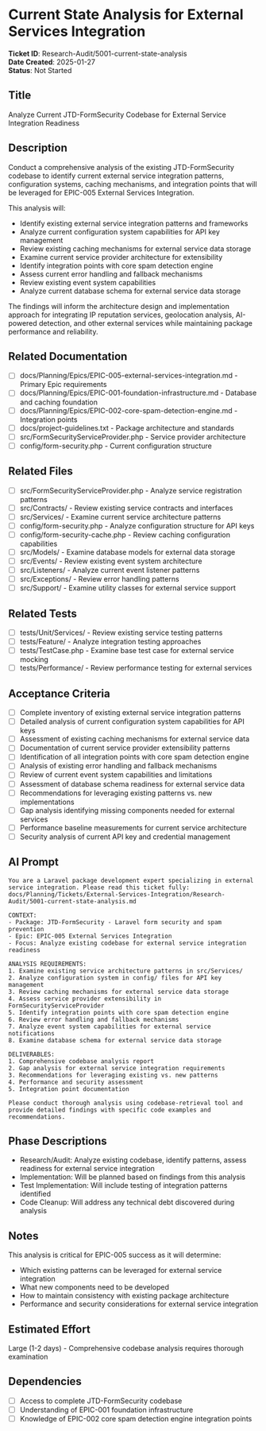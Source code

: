 # Current State Analysis for External Services Integration

**Ticket ID**: Research-Audit/5001-current-state-analysis  
**Date Created**: 2025-01-27  
**Status**: Not Started

## Title
Analyze Current JTD-FormSecurity Codebase for External Service Integration Readiness

## Description
Conduct a comprehensive analysis of the existing JTD-FormSecurity codebase to identify current external service integration patterns, configuration systems, caching mechanisms, and integration points that will be leveraged for EPIC-005 External Services Integration.

This analysis will:
- Identify existing external service integration patterns and frameworks
- Analyze current configuration system capabilities for API key management
- Review existing caching mechanisms for external service data storage
- Examine current service provider architecture for extensibility
- Identify integration points with core spam detection engine
- Assess current error handling and fallback mechanisms
- Review existing event system capabilities
- Analyze current database schema for external service data storage

The findings will inform the architecture design and implementation approach for integrating IP reputation services, geolocation analysis, AI-powered detection, and other external services while maintaining package performance and reliability.

## Related Documentation
- [ ] docs/Planning/Epics/EPIC-005-external-services-integration.md - Primary Epic requirements
- [ ] docs/Planning/Epics/EPIC-001-foundation-infrastructure.md - Database and caching foundation
- [ ] docs/Planning/Epics/EPIC-002-core-spam-detection-engine.md - Integration points
- [ ] docs/project-guidelines.txt - Package architecture and standards
- [ ] src/FormSecurityServiceProvider.php - Service provider architecture
- [ ] config/form-security.php - Current configuration structure

## Related Files
- [ ] src/FormSecurityServiceProvider.php - Analyze service registration patterns
- [ ] src/Contracts/ - Review existing service contracts and interfaces
- [ ] src/Services/ - Examine current service architecture patterns
- [ ] config/form-security.php - Analyze configuration structure for API keys
- [ ] config/form-security-cache.php - Review caching configuration capabilities
- [ ] src/Models/ - Examine database models for external data storage
- [ ] src/Events/ - Review existing event system architecture
- [ ] src/Listeners/ - Analyze current event listener patterns
- [ ] src/Exceptions/ - Review error handling patterns
- [ ] src/Support/ - Examine utility classes for external service support

## Related Tests
- [ ] tests/Unit/Services/ - Review existing service testing patterns
- [ ] tests/Feature/ - Analyze integration testing approaches
- [ ] tests/TestCase.php - Examine base test case for external service mocking
- [ ] tests/Performance/ - Review performance testing for external services

## Acceptance Criteria
- [ ] Complete inventory of existing external service integration patterns
- [ ] Detailed analysis of current configuration system capabilities for API keys
- [ ] Assessment of existing caching mechanisms for external service data
- [ ] Documentation of current service provider extensibility patterns
- [ ] Identification of all integration points with core spam detection engine
- [ ] Analysis of existing error handling and fallback mechanisms
- [ ] Review of current event system capabilities and limitations
- [ ] Assessment of database schema readiness for external service data
- [ ] Recommendations for leveraging existing patterns vs. new implementations
- [ ] Gap analysis identifying missing components needed for external services
- [ ] Performance baseline measurements for current service architecture
- [ ] Security analysis of current API key and credential management

## AI Prompt
```
You are a Laravel package development expert specializing in external service integration. Please read this ticket fully: docs/Planning/Tickets/External-Services-Integration/Research-Audit/5001-current-state-analysis.md

CONTEXT:
- Package: JTD-FormSecurity - Laravel form security and spam prevention
- Epic: EPIC-005 External Services Integration
- Focus: Analyze existing codebase for external service integration readiness

ANALYSIS REQUIREMENTS:
1. Examine existing service architecture patterns in src/Services/
2. Analyze configuration system in config/ files for API key management
3. Review caching mechanisms for external service data storage
4. Assess service provider extensibility in FormSecurityServiceProvider
5. Identify integration points with core spam detection engine
6. Review error handling and fallback mechanisms
7. Analyze event system capabilities for external service notifications
8. Examine database schema for external service data storage

DELIVERABLES:
1. Comprehensive codebase analysis report
2. Gap analysis for external service integration requirements
3. Recommendations for leveraging existing vs. new patterns
4. Performance and security assessment
5. Integration point documentation

Please conduct thorough analysis using codebase-retrieval tool and provide detailed findings with specific code examples and recommendations.
```

## Phase Descriptions
- Research/Audit: Analyze existing codebase, identify patterns, assess readiness for external service integration
- Implementation: Will be planned based on findings from this analysis
- Test Implementation: Will include testing of integration patterns identified
- Code Cleanup: Will address any technical debt discovered during analysis

## Notes
This analysis is critical for EPIC-005 success as it will determine:
- Which existing patterns can be leveraged for external service integration
- What new components need to be developed
- How to maintain consistency with existing package architecture
- Performance and security considerations for external service integration

## Estimated Effort
Large (1-2 days) - Comprehensive codebase analysis requires thorough examination

## Dependencies
- [ ] Access to complete JTD-FormSecurity codebase
- [ ] Understanding of EPIC-001 foundation infrastructure
- [ ] Knowledge of EPIC-002 core spam detection engine integration points
